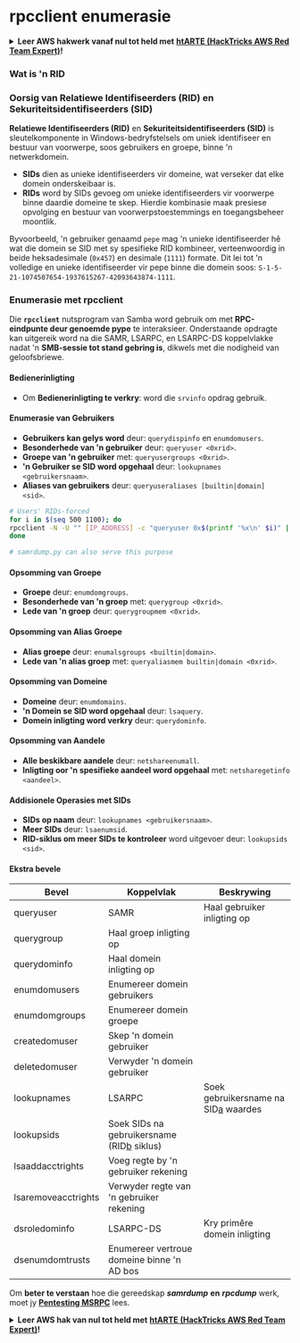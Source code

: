 # rpcclient enumerasie

<details>

<summary><strong>Leer AWS hakwerk vanaf nul tot held met</strong> <a href="https://training.hacktricks.xyz/courses/arte"><strong>htARTE (HackTricks AWS Red Team Expert)</strong></a><strong>!</strong></summary>

* Werk jy in 'n **cybersekuriteitsmaatskappy**? Wil jy jou **maatskappy geadverteer sien in HackTricks**? of wil jy toegang hê tot die **nuutste weergawe van die PEASS of HackTricks aflaai in PDF-formaat**? Kyk na die [**INSKRYWINGSPLANNE**](https://github.com/sponsors/carlospolop)!
* Ontdek [**Die PEASS-familie**](https://opensea.io/collection/the-peass-family), ons versameling eksklusiewe [**NFT's**](https://opensea.io/collection/the-peass-family)
* Kry die [**amptelike PEASS & HackTricks swag**](https://peass.creator-spring.com)
* **Sluit aan by die** [**💬**](https://emojipedia.org/speech-balloon/) [**Discord-groep**](https://discord.gg/hRep4RUj7f) of die [**telegram-groep**](https://t.me/peass) of **volg** my op **Twitter** 🐦[**@carlospolopm**](https://twitter.com/hacktricks_live)**.**
* **Deel jou haktruuks deur PR's in te dien by die [hacktricks-opslag](https://github.com/carlospolop/hacktricks) en [hacktricks-cloud-opslag](https://github.com/carlospolop/hacktricks-cloud)**.

</details>

### **Wat is 'n RID**

### Oorsig van Relatiewe Identifiseerders (RID) en Sekuriteitsidentifiseerders (SID)

**Relatiewe Identifiseerders (RID)** en **Sekuriteitsidentifiseerders (SID)** is sleutelkomponente in Windows-bedryfstelsels om uniek identifiseer en bestuur van voorwerpe, soos gebruikers en groepe, binne 'n netwerkdomein.

- **SIDs** dien as unieke identifiseerders vir domeine, wat verseker dat elke domein onderskeibaar is.
- **RIDs** word by SIDs gevoeg om unieke identifiseerders vir voorwerpe binne daardie domeine te skep. Hierdie kombinasie maak presiese opvolging en bestuur van voorwerpstoestemmings en toegangsbeheer moontlik.

Byvoorbeeld, 'n gebruiker genaamd `pepe` mag 'n unieke identifiseerder hê wat die domein se SID met sy spesifieke RID kombineer, verteenwoordig in beide heksadesimale (`0x457`) en desimale (`1111`) formate. Dit lei tot 'n volledige en unieke identifiseerder vir pepe binne die domein soos: `S-1-5-21-1074507654-1937615267-42093643874-1111`.


### **Enumerasie met rpcclient**

Die **`rpcclient`** nutsprogram van Samba word gebruik om met **RPC-eindpunte deur genoemde pype** te interaksieer. Onderstaande opdragte kan uitgereik word na die SAMR, LSARPC, en LSARPC-DS koppelvlakke nadat 'n **SMB-sessie tot stand gebring is**, dikwels met die nodigheid van geloofsbriewe.

#### Bedienerinligting

* Om **Bedienerinligting te verkry**: word die `srvinfo` opdrag gebruik.

#### Enumerasie van Gebruikers

* **Gebruikers kan gelys word** deur: `querydispinfo` en `enumdomusers`.
* **Besonderhede van 'n gebruiker** deur: `queryuser <0xrid>`.
* **Groepe van 'n gebruiker** met: `queryusergroups <0xrid>`.
* **'n Gebruiker se SID word opgehaal** deur: `lookupnames <gebruikersnaam>`.
* **Aliases van gebruikers** deur: `queryuseraliases [builtin|domain] <sid>`.
```bash
# Users' RIDs-forced
for i in $(seq 500 1100); do
rpcclient -N -U "" [IP_ADDRESS] -c "queryuser 0x$(printf '%x\n' $i)" | grep "User Name\|user_rid\|group_rid" && echo "";
done

# samrdump.py can also serve this purpose
```
#### Opsomming van Groepe

* **Groepe** deur: `enumdomgroups`.
* **Besonderhede van 'n groep** met: `querygroup <0xrid>`.
* **Lede van 'n groep** deur: `querygroupmem <0xrid>`.

#### Opsomming van Alias Groepe

* **Alias groepe** deur: `enumalsgroups <builtin|domain>`.
* **Lede van 'n alias groep** met: `queryaliasmem builtin|domain <0xrid>`.

#### Opsomming van Domeine

* **Domeine** deur: `enumdomains`.
* **'n Domein se SID word opgehaal** deur: `lsaquery`.
* **Domein inligting word verkry** deur: `querydominfo`.

#### Opsomming van Aandele

* **Alle beskikbare aandele** deur: `netshareenumall`.
* **Inligting oor 'n spesifieke aandeel word opgehaal** met: `netsharegetinfo <aandeel>`.

#### Addisionele Operasies met SIDs

* **SIDs op naam** deur: `lookupnames <gebruikersnaam>`.
* **Meer SIDs** deur: `lsaenumsid`.
* **RID-siklus om meer SIDs te kontroleer** word uitgevoer deur: `lookupsids <sid>`.

#### **Ekstra bevele**

| **Bevel**            | **Koppelvlak**                                                                                                                                    | **Beskrywing**                                                                                                                             |
| ------------------- | ------------------------------------------------------------------------------------------------------------------------------------------------- | ----------------------------------------------------------------------------------------------------------------------------------------- |
| queryuser           | SAMR                                                                                                                                              | Haal gebruiker inligting op                                                                                                                 |
| querygroup          | Haal groep inligting op                                                                                                                        |                                                                                                                                           |
| querydominfo        | Haal domein inligting op                                                                                                                       |                                                                                                                                           |
| enumdomusers        | Enumereer domein gebruikers                                                                                                                    |                                                                                                                                           |
| enumdomgroups       | Enumereer domein groepe                                                                                                                        |                                                                                                                                           |
| createdomuser       | Skep 'n domein gebruiker                                                                                                                       |                                                                                                                                           |
| deletedomuser       | Verwyder 'n domein gebruiker                                                                                                                   |                                                                                                                                           |
| lookupnames         | LSARPC                                                                                                                                            | Soek gebruikersname na SID[a](https://learning.oreilly.com/library/view/network-security-assessment/9781491911044/ch08.html#ch08fn8) waardes |
| lookupsids          | Soek SIDs na gebruikersname (RID[b](https://learning.oreilly.com/library/view/network-security-assessment/9781491911044/ch08.html#ch08fn9) siklus) |                                                                                                                                           |
| lsaaddacctrights    | Voeg regte by 'n gebruiker rekening                                                                                                            |                                                                                                                                           |
| lsaremoveacctrights | Verwyder regte van 'n gebruiker rekening                                                                                                       |                                                                                                                                           |
| dsroledominfo       | LSARPC-DS                                                                                                                                         | Kry primêre domein inligting                                                                                                            |
| dsenumdomtrusts     | Enumereer vertroue domeine binne 'n AD bos                                                                                                     |                                                                                                                                           |

Om **beter te verstaan** hoe die gereedskap _**samrdump**_ **en** _**rpcdump**_ werk, moet jy [**Pentesting MSRPC**](../135-pentesting-msrpc.md) lees.

<details>

<summary><strong>Leer AWS hak van nul tot held met</strong> <a href="https://training.hacktricks.xyz/courses/arte"><strong>htARTE (HackTricks AWS Red Team Expert)</strong></a><strong>!</strong></summary>

* Werk jy in 'n **cybersekuriteitsmaatskappy**? Wil jy jou **maatskappy geadverteer sien in HackTricks**? of wil jy toegang hê tot die **nuutste weergawe van die PEASS of laai HackTricks in PDF af**? Kyk na die [**INSKRYWINGSPLANNE**](https://github.com/sponsors/carlospolop)!
* Ontdek [**Die PEASS Familie**](https://opensea.io/collection/the-peass-family), ons versameling eksklusiewe [**NFTs**](https://opensea.io/collection/the-peass-family)
* Kry die [**amptelike PEASS & HackTricks swag**](https://peass.creator-spring.com)
* **Sluit aan by die** [**💬**](https://emojipedia.org/speech-balloon/) [**Discord groep**](https://discord.gg/hRep4RUj7f) of die [**telegram groep**](https://t.me/peass) of **volg** my op **Twitter** 🐦[**@carlospolopm**](https://twitter.com/hacktricks_live)**.**
* **Deel jou haktruuks deur PR's in te dien by die [hacktricks repo](https://github.com/carlospolop/hacktricks) en [hacktricks-cloud repo](https://github.com/carlospolop/hacktricks-cloud)**.

</details>
